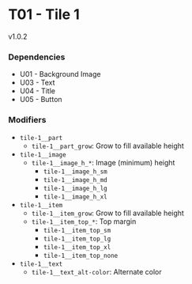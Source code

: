 # T01 - Tile 1
v1.0.2

### Dependencies
* U01 - Background Image
* U03 - Text
* U04 - Title
* U05 - Button

### Modifiers
* `tile-1__part`
    * `tile-1__part_grow`: Grow to fill available height
* `tile-1__image`
    * `tile-1__image_h_*`: Image (minimum) height
        * `tile-1__image_h_sm`
        * `tile-1__image_h_md`
        * `tile-1__image_h_lg`
        * `tile-1__image_h_xl`
* `tile-1__item`
    * `tile-1__item_grow`: Grow to fill available height
    * `tile-1__item_top_*`: Top margin
        * `tile-1__item_top_sm`
        * `tile-1__item_top_lg`
        * `tile-1__item_top_xl`
        * `tile-1__item_top_none`
* `tile-1__text`
    * `tile-1__text_alt-color`: Alternate color
